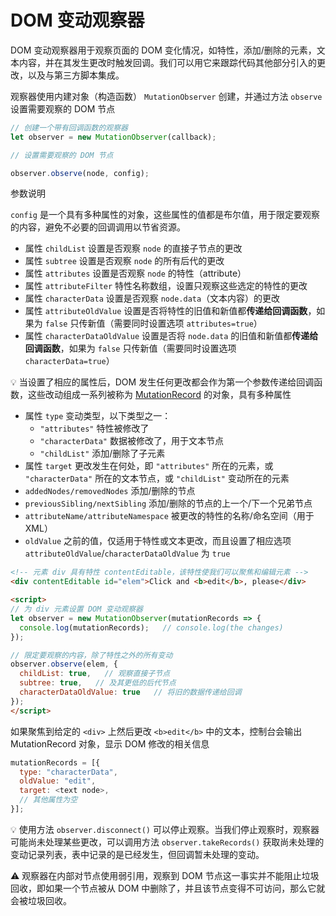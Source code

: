 # DOM 变动观察器
DOM 变动观察器用于观察页面的 DOM 变化情况，如特性，添加/删除的元素，文本内容，并在其发生更改时触发回调。我们可以用它来跟踪代码其他部分引入的更改，以及与第三方脚本集成。

观察器使用内建对象（构造函数） `MutationObserver` 创建，并通过方法 `observe` 设置需要观察的 DOM 节点

```js
// 创建一个带有回调函数的观察器
let observer = new MutationObserver(callback);

// 设置需要观察的 DOM 节点

observer.observe(node, config);
```

参数说明

`config` 是一个具有多种属性的对象，这些属性的值都是布尔值，用于限定要观察的内容，避免不必要的回调调用以节省资源。

- 属性 `childList` 设置是否观察 `node` 的直接子节点的更改
- 属性 `subtree` 设置是否观察  `node` 的所有后代的更改
- 属性 `attributes` 设置是否观察  `node` 的特性（attribute）
- 属性 `attributeFilter` 特性名称数组，设置只观察这些选定的特性的更改
- 属性 `characterData` 设置是否观察 `node.data`（文本内容）的更改
- 属性 `attributeOldValue` 设置是否将特性的旧值和新值都**传递给回调函数**，如果为 `false` 只传新值（需要同时设置选项 `attributes=true`）
- 属性 `characterDataOldValue` 设置是否将 `node.data` 的旧值和新值都**传递给回调函数**，如果为 `false` 只传新值（需要同时设置选项 `characterData=true`）

:bulb: 当设置了相应的属性后，DOM 发生任何更改都会作为第一个参数传递给回调函数，这些改动组成一系列被称为 [MutationRecord](https://dom.spec.whatwg.org/#mutationrecord) 的对象，具有多种属性

- 属性 `type` 变动类型，以下类型之一：
    - `"attributes"` 特性被修改了
    - `"characterData"` 数据被修改了，用于文本节点
    - `"childList"` 添加/删除了子元素
- 属性 `target` 更改发生在何处，即 `"attributes"` 所在的元素，或 `"characterData"` 所在的文本节点，或 `"childList"` 变动所在的元素
- `addedNodes/removedNodes` 添加/删除的节点
- `previousSibling/nextSibling` 添加/删除的节点的上一个/下一个兄弟节点
- `attributeName/attributeNamespace` 被更改的特性的名称/命名空间（用于 XML）
- `oldValue` 之前的值，仅适用于特性或文本更改，而且设置了相应选项 `attributeOldValue`/`characterDataOldValue` 为 `true`

```html
<!-- 元素 div 具有特性 contentEditable，该特性使我们可以聚焦和编辑元素 -->
<div contentEditable id="elem">Click and <b>edit</b>, please</div>

<script>
// 为 div 元素设置 DOM 变动观察器
let observer = new MutationObserver(mutationRecords => {
  console.log(mutationRecords);   // console.log(the changes)
});

// 限定要观察的内容，除了特性之外的所有变动
observer.observe(elem, {
  childList: true,   // 观察直接子节点
  subtree: true,   // 及其更低的后代节点
  characterDataOldValue: true   // 将旧的数据传递给回调
});
</script>
```

如果聚焦到给定的 `<div>` 上然后更改 `<b>edit</b>` 中的文本，控制台会输出 MutationRecord 对象，显示 DOM 修改的相关信息

```js
mutationRecords = [{
  type: "characterData",
  oldValue: "edit",
  target: <text node>,
  // 其他属性为空
}];
```

:bulb: 使用方法 `observer.disconnect()` 可以停止观察。当我们停止观察时，观察器可能尚未处理某些更改，可以调用方法 `observer.takeRecords()` 获取尚未处理的变动记录列表，表中记录的是已经发生，但回调暂未处理的变动。

:warning: 观察器在内部对节点使用弱引用，观察到 DOM 节点这一事实并不能阻止垃圾回收，即如果一个节点被从 DOM 中删除了，并且该节点变得不可访问，那么它就会被垃圾回收。
